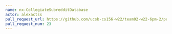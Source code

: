 ```yaml
---
name: nx-CollegiateSubredditDatabase
actor: alexactss
pull_request_url: https://github.com/ucsb-cs156-w22/team02-w22-6pm-2/pull/23
pull_request_num: 23
---
```

